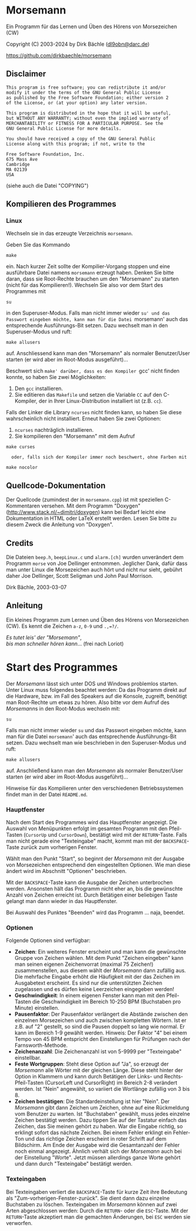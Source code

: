 # Morsemann
Ein Programm für das Lernen und Üben des Hörens von Morsezeichen (CW)

Copyright (C) 2003-2024 by Dirk Bächle (dl9obn@darc.de)

https://github.com/dirkbaechle/morsemann


## Disclaimer

```
This program is free software; you can redistribute it and/or
modify it under the terms of the GNU General Public License
as published by the Free Software Foundation; either version 2
of the License, or (at your option) any later version.

This program is distributed in the hope that it will be useful,
but WITHOUT ANY WARRANTY; without even the implied warranty of
MERCHANTABILITY or FITNESS FOR A PARTICULAR PURPOSE. See the
GNU General Public License for more details.

You should have received a copy of the GNU General Public
License along with this program; if not, write to the 

Free Software Foundation, Inc.
675 Mass Ave
Cambridge
MA 02139
USA
```

(siehe auch die Datei "COPYING")


## Kompilieren des Programmes

### Linux

Wechseln sie in das erzeugte Verzeichnis `morsemann`.

Geben Sie das Kommando

```
make
```

ein. Nach kurzer Zeit sollte der Kompilier-Vorgang stoppen und eine
ausführbare Datei namens `morsemann` erzeugt haben. Denken Sie bitte
daran, dass sie Root-Rechte brauchen um den "Morsemann" zu starten
(nicht für das Kompilieren!).
Wechseln Sie also vor dem Start des Programmes mit

```
su
```

in den Superuser-Modus. 
Falls man nicht immer wieder `su' und das Passwort eingeben
möchte, kann man für die Datei `morsemann' auch das entsprechende
Ausführungs-Bit setzen. Dazu wechselt man in den Superuser-Modus und
ruft:

```
make allusers
```

auf. Anschliessend kann man den "Morsemann" als normaler Benutzer/User
starten (er wird aber im Root-Modus ausgeführt)...


Beschwert sich `make' darüber, dass es den Kompiler `gcc' nicht finden
konnte, so haben Sie zwei Möglichkeiten: 

1. Den `gcc` installieren.
2. Sie editieren das `Makefile` und setzen die Variable `CC` auf den
C-Kompiler, der in Ihrer Linux-Distribution installiert ist
(z.B. `cc`).

Falls der Linker die Library `ncurses` nicht finden kann, so haben Sie
diese wahrscheinlich nicht installiert. Erneut haben Sie zwei Optionen:

1. `ncurses` nachträglich installieren.
2. Sie kompilieren den "Morsemann" mit dem Aufruf

```
make curses
```

      oder, falls sich der Kompiler immer noch beschwert, ohne Farben mit
```
make nocolor
```

## Quellcode-Dokumentation

Der Quellcode (zumindest der in `morsemann.cpp`) ist mit speziellen
C-Kommentaren versehen. 
Mit dem Programm "Doxygen" (http://www.stack.nl/~dimitri/doxygen) kann
bei Bedarf leicht eine Dokumentation in HTML oder LaTeX erstellt
werden. Lesen Sie bitte zu diesem Zweck die Anleitung von "Doxygen".

## Credits

Die Dateien `beep.h`, `beepLinux.c` und `alarm.[ch]` wurden 
unverändert dem Programm `morse` von Joe Dellinger entnommen. 
Jeglicher Dank, dafür dass man unter Linux die Morsezeichen auch
hört und nicht nur sieht, gebührt daher Joe Dellinger,
Scott Seligman und John Paul Morrison.


Dirk Bächle, 2003-03-07


## Anleitung

Ein kleines Programm zum Lernen und Üben des Hörens
von Morsezeichen (CW). Es kennt die Zeichen `a-z`, `0-9` und `.,=?/`.

*Es tutet leis' der "Morsemann"*,<br>
*bis man schneller hören kann*... (frei nach Loriot)

# Start des Programmes

Der *Morsemann* lässt sich unter DOS und
Windows problemlos starten. Unter Linux muss
folgendes beachtet werden: Da das Programm direkt auf
die Hardware, bzw. im Fall des Speakers auf die Konsole,
zugreift, benötigt man Root-Rechte um etwas zu hören.
Also bitte vor dem Aufruf des *Morsemann*s in den Root-Modus
wechseln mit:

```
su
```

Falls man nicht immer wieder `su` und das Passwort eingeben
möchte, kann man für die Datei `morsemann`' auch
das entsprechende Ausführungs-Bit setzen. Dazu wechselt man wie beschrieben
in den Superuser-Modus und ruft:

```
make allusers
```

auf. Anschließend kann man den *Morsemann* als normaler Benutzer/User
starten (er wird aber im Root-Modus ausgeführt)...

Hinweise für das Kompilieren unter den verschiedenen Betriebssystemen
findet man in der Datei `README.md`.

### Hauptfenster

Nach dem Start des Programmes wird das Hauptfenster angezeigt.
Die Auswahl von Menüpunkten erfolgt im gesamten
Programm mit den Pfeil-Tasten
(`CursorUp` und `CursorDown`), bestätigt wird
mit der `RETURN`-Taste. Falls man nicht gerade eine 
"Texteingabe"
macht, kommt man mit der `BACKSPACE`-Taste zurück zum
vorherigen Fenster.

Wählt man den Punkt "Start", so beginnt der *Morsemann*
mit der Ausgabe von Morsezeichen entsprechend den eingestellten Optionen.
Wie man diese ändert wird im Abschnitt "Optionen"
beschrieben.

Mit der `BACKSPACE`-Taste kann die Ausgabe der Zeichen
unterbrochen werden. Ansonsten hält das Programm nicht eher
an, bis die gewünschte Anzahl von Zeichen erreicht ist.
Durch Betätigen einer
beliebigen Taste gelangt man dann wieder in das Hauptfenster.

Bei Auswahl des Punktes "Beenden" wird das Programm ... naja,
beendet.

### Optionen

Folgende Optionen sind verfügbar:

- **Zeichen**: Ein weiteres Fenster erscheint und man kann
die gewünschte Gruppe von Zeichen wählen. Mit dem Punkt
"Zeichen eingeben" kann man seinen eigenen Zeichenvorrat (maximal
75 Zeichen!) zusammenstellen, aus diesem wählt der 
*Morsemann* dann zufällig aus.
Die mehrfache Eingabe erhöht die Häufigkeit mit der das Zeichen
im Ausgabetext erscheint. Es sind nur die unterstützten Zeichen
zugelassen und es dürfen keine Leerzeichen eingegeben werden!
- **Geschwindigkeit**: In einem eigenen Fenster kann man mit
den Pfeil-Tasten die Geschwindigkeit im Bereich 10-250 BPM (Buchstaben
pro Minute) einstellen.
- **Pausenfaktor**: Der Pausenfaktor verlängert die
Abstände zwischen den einzelnen Morsezeichen und auch zwischen
kompletten Wörtern. Ist er z.B. auf "2" gestellt, so sind
die Pausen doppelt so lang wie normal. Er kann im Bereich 1-9 gewählt
werden. Hinweis: Der Faktor "4" bei einem Tempo von 45 BPM entspricht
den Einstellungen für Prüfungen nach der Farnsworth-Methode. 
- **Zeichenanzahl**: Die Zeichenanzahl ist von 5-9999 per
"Texteingabe" einstellbar.
- **Feste Wortgruppen**: Steht diese Option auf "Ja", so erzeugt
der *Morsemann* alle Wörter mit der gleichen Länge.
Diese steht hinter der Option in Klammern und kann durch Betätigen
der Links- und Rechts-Pfeil-Tasten (CursorLeft und CursorRight) im Bereich
2-8 verändert werden. Ist "Nein" angewählt, so variiert
die Wortlänge zufällig von 3 bis 8.
- **Zeichen bestätigen**: Die Standardeinstellung ist
hier "Nein". Der *Morsemann* gibt dann Zeichen um Zeichen, ohne
auf eine Rückmeldung vom Benutzer zu warten. Ist "Buchstaben"
gewählt, muss jedes einzelne Zeichen bestätigt werden.
Dazu tippen Sie auf der Tastatur einfach das Zeichen, das Sie meinen
gehört zu haben. War die Eingabe richtig, so erklingt sofort das
nächste Zeichen. Bei einem Fehler erklingt ein Fehler-Ton
und das richtige Zeichen erscheint
in roter Schrift auf dem Bildschirm. Am Ende der Ausgabe wird die
Gesamtanzahl der Fehler noch einmal angezeigt. Ähnlich 
verhält sich der *Morsemann* auch bei der Einstellung
"Worte". Jetzt müssen allerdings ganze Worte gehört und
dann durch "Texteingabe"
bestätigt werden. 

### Texteingaben

Bei Texteingaben verliert die `BACKSPACE`-Taste für
kurze Zeit ihre Bedeutung als "Zum-vorherigen-Fenster-zurück".
Sie dient dann dazu einzelne Buchstaben zu löschen. Texteingaben
im *Morsemann* können auf zwei Arten abgeschlossen werden:
Durch die `RETURN`- oder die `ESC`-Taste. Mit der
`RETURN`-Taste akzeptiert man die gemachten Änderungen, bei
`ESC` werden sie verworfen.


